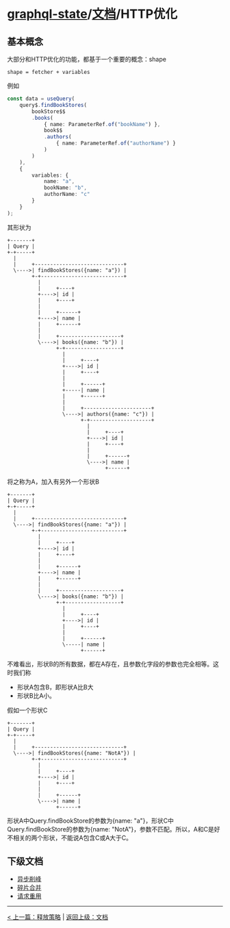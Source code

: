 # [graphql-state](https://github.com/babyfish-ct/graphql-state)/[文档](../README_zh_CN.md)/HTTP优化

## 基本概念

大部分和HTTP优化的功能，都基于一个重要的概念：shape
```
shape = fetcher + variables
```

例如
```ts
const data = useQuery(
    query$.findBookStores(
        bookStore$$
        .books(
            { name: ParameterRef.of("bookName") },
            book$$
            .authors(
                { name: ParameterRef.of("authorName") }
            )
        )
    ),
    {
        variables: {
            name: "a",
            bookName: "b",
            authorName: "c"
        }
    }
);
```
其形状为
```
+-------+
| Query |
+-+-----+
  |
  |     +-----------------------------+
  \---->| findBookStores({name: "a"}) |
        +-+---------------------------+
          |
          |     +----+
          +---->| id |
          |     +----+
          |
          |     +------+
          +---->| name |
          |     +------+
          |
          |     +--------------------+
          \---->| books({name: "b"}) |
                +-+------------------+
                  |
                  |     +----+
                  +---->| id |
                  |     +----+
                  |
                  |     +------+
                  +-----| name |
                  |     +------+
                  |
                  |     +----------------------+
                  \---->| authors({name: "c"}) |
                        +-+--------------------+
                          |
                          |     +----+
                          +---->| id |
                          |     +----+
                          |
                          |     +------+
                          \---->| name |
                                +------+         
```
将之称为A，加入有另外一个形状B
```
+-------+
| Query |
+-+-----+
  |
  |     +-----------------------------+
  \---->| findBookStores({name: "a"}) |
        +-+---------------------------+
          |
          |     +----+
          +---->| id |
          |     +----+
          |
          |     +------+
          +---->| name |
          |     +------+
          |
          |     +--------------------+
          \---->| books({name: "b"}) |
                +-+------------------+
                  |
                  |     +----+
                  +---->| id |
                  |     +----+
                  |
                  |     +------+
                  \-----| name |
                        +------+
```
不难看出，形状B的所有数据，都在A存在，且参数化字段的参数也完全相等。这时我们称

- 形状A包含B，即形状A比B大
- 形状B比A小。

假如一个形状C
```
+-------+
| Query |
+-+-----+
  |
  |     +-----------------------------+
  \---->| findBookStores({name: "NotA"}) |
        +-+---------------------------+
          |
          |     +----+
          +---->| id |
          |     +----+
          |
          |     +------+
          \---->| name |
                +------+
```
形状A中Query.findBookStore的参数为{name: "a"}，形状C中Query.findBookStore的参数为{name: "NotA"}，参数不匹配。所以，A和C是好不相关的两个形状，不能说A包含C或A大于C。

## 下级文档
- [异步削峰](./peak-clipping_zh_CN.md)
- [碎片合并](./merge-fragment_zh_CN.md)
- [请求重用](./reuse-request_zh_CN.md)

--------------
[< 上一篇：释放策略](../release-policy_zh_CN.md) | [返回上级：文档](../README_zh_CN.md)
